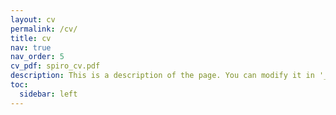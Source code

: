 ```yaml
---
layout: cv
permalink: /cv/
title: cv
nav: true
nav_order: 5
cv_pdf: spiro_cv.pdf
description: This is a description of the page. You can modify it in '_pages/cv.md'. You can also change or remove the top pdf download button.
toc:
  sidebar: left
---
```

